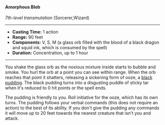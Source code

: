 #### Amorphous Blob
*7th-level transmutation* (Sorcerer,Wizard)
___
- **Casting Time:** 1 action
- **Range:** 90 feet
- **Components:** V, S, M (a glass orb filled with the blood of a black dragon and squid ink, which is consumed by the spell)
- **Duration:** Concentration, up to 1 hour
---
You shake the glass orb as the noxious mixture inside starts to bubble and smoke. You hurl the orb at a point you can see within range. When the orb reaches that point it shatters, releasing a sickening form of ooze, a [black pudding](../../Creatures/BlackPudding.md). The black pudding turns into a disgusting puddle of sticky tar when it's reduced to 0 hit points or the spell ends.

The pudding is friendly to you. Roll initiative for the ooze, which has its own turns. The pudding follows your verbal commands (this does not require an action) to the best of its ability. If you don't give the pudding any commands it will move up to 20 feet towards the nearest creature that isn't you and attack.
